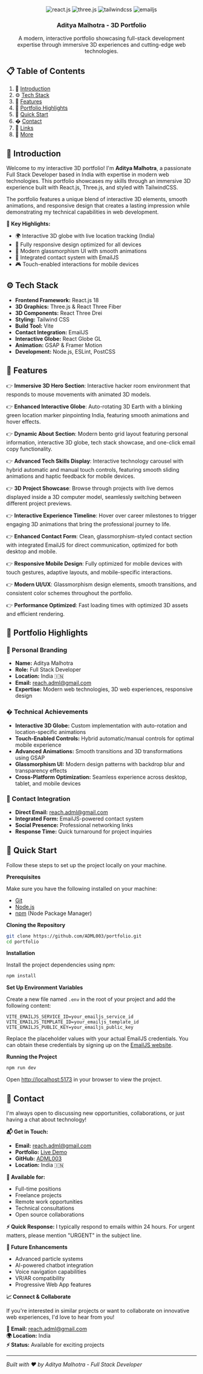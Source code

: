 <div align="center">

  <div>
    <img src="https://img.shields.io/badge/-React_JS-black?style=for-the-badge&logoColor=white&logo=react&color=61DAFB" alt="react.js" />
    <img src="https://img.shields.io/badge/-Three_JS-black?style=for-the-badge&logoColor=white&logo=threedotjs&color=000000" alt="three.js" />
    <img src="https://img.shields.io/badge/-Tailwind_CSS-black?style=for-the-badge&logoColor=white&logo=tailwindcss&color=06B6D4" alt="tailwindcss" />
    <img src="https://img.shields.io/badge/-EmailJS-black?style=for-the-badge&logoColor=white&logo=emailjs&color=FF6B35" alt="emailjs" />
  </div>

  <h3 align="center">Aditya Malhotra - 3D Portfolio</h3>

   <div align="center">
     A modern, interactive portfolio showcasing full-stack development expertise through immersive 3D experiences and cutting-edge web technologies.
    </div>
</div>

## 📋 <a name="table">Table of Contents</a>

1. 🤖 [Introduction](#introduction)
2. ⚙️ [Tech Stack](#tech-stack)
3. 🔋 [Features](#features)
4. 🌟 [Portfolio Highlights](#highlights)
5. 🤸 [Quick Start](#quick-start)
6. � [Contact](#contact)
7. 🔗 [Links](#links)
8. 🚀 [More](#more)

## <a name="introduction">🤖 Introduction</a>

Welcome to my interactive 3D portfolio! I'm **Aditya Malhotra**, a passionate Full Stack Developer based in India with expertise in modern web technologies. This portfolio showcases my skills through an immersive 3D experience built with React.js, Three.js, and styled with TailwindCSS.

The portfolio features a unique blend of interactive 3D elements, smooth animations, and responsive design that creates a lasting impression while demonstrating my technical capabilities in web development.

**🎯 Key Highlights:**

- 🌍 Interactive 3D globe with live location tracking (India)
- 📱 Fully responsive design optimized for all devices
- 🎨 Modern glassmorphism UI with smooth animations
- 📧 Integrated contact system with EmailJS
- 🎮 Touch-enabled interactions for mobile devices

## <a name="tech-stack">⚙️ Tech Stack</a>

- **Frontend Framework:** React.js 18
- **3D Graphics:** Three.js & React Three Fiber
- **3D Components:** React Three Drei
- **Styling:** Tailwind CSS
- **Build Tool:** Vite
- **Contact Integration:** EmailJS
- **Interactive Globe:** React Globe GL
- **Animation:** GSAP & Framer Motion
- **Development:** Node.js, ESLint, PostCSS

## <a name="features">🔋 Features</a>

👉 **Immersive 3D Hero Section**: Interactive hacker room environment that responds to mouse movements with animated 3D models.

👉 **Enhanced Interactive Globe**: Auto-rotating 3D Earth with a blinking green location marker pinpointing India, featuring smooth animations and hover effects.

👉 **Dynamic About Section**: Modern bento grid layout featuring personal information, interactive 3D globe, tech stack showcase, and one-click email copy functionality.

👉 **Advanced Tech Skills Display**: Interactive technology carousel with hybrid automatic and manual touch controls, featuring smooth sliding animations and haptic feedback for mobile devices.

👉 **3D Project Showcase**: Browse through projects with live demos displayed inside a 3D computer model, seamlessly switching between different project previews.

👉 **Interactive Experience Timeline**: Hover over career milestones to trigger engaging 3D animations that bring the professional journey to life.

👉 **Enhanced Contact Form**: Clean, glassmorphism-styled contact section with integrated EmailJS for direct communication, optimized for both desktop and mobile.

👉 **Responsive Mobile Design**: Fully optimized for mobile devices with touch gestures, adaptive layouts, and mobile-specific interactions.

👉 **Modern UI/UX**: Glassmorphism design elements, smooth transitions, and consistent color schemes throughout the portfolio.

👉 **Performance Optimized**: Fast loading times with optimized 3D assets and efficient rendering.

## <a name="highlights">🌟 Portfolio Highlights</a>

### 🎯 Personal Branding

- **Name:** Aditya Malhotra
- **Role:** Full Stack Developer
- **Location:** India 🇮🇳
- **Email:** reach.adml@gmail.com
- **Expertise:** Modern web technologies, 3D web experiences, responsive design

### �️ Technical Achievements

- **Interactive 3D Globe:** Custom implementation with auto-rotation and location-specific animations
- **Touch-Enabled Controls:** Hybrid automatic/manual controls for optimal mobile experience
- **Advanced Animations:** Smooth transitions and 3D transformations using GSAP
- **Glassmorphism UI:** Modern design patterns with backdrop blur and transparency effects
- **Cross-Platform Optimization:** Seamless experience across desktop, tablet, and mobile devices

### 📧 Contact Integration

- **Direct Email:** reach.adml@gmail.com
- **Integrated Form:** EmailJS-powered contact system
- **Social Presence:** Professional networking links
- **Response Time:** Quick turnaround for project inquiries

## <a name="quick-start">🤸 Quick Start</a>

Follow these steps to set up the project locally on your machine.

**Prerequisites**

Make sure you have the following installed on your machine:

- [Git](https://git-scm.com/)
- [Node.js](https://nodejs.org/en)
- [npm](https://www.npmjs.com/) (Node Package Manager)

**Cloning the Repository**

```bash
git clone https://github.com/ADML003/portfolio.git
cd portfolio
```

**Installation**

Install the project dependencies using npm:

```bash
npm install
```

**Set Up Environment Variables**

Create a new file named `.env` in the root of your project and add the following content:

```env
VITE_EMAILJS_SERVICE_ID=your_emailjs_service_id
VITE_EMAILJS_TEMPLATE_ID=your_emailjs_template_id
VITE_EMAILJS_PUBLIC_KEY=your_emailjs_public_key
```

Replace the placeholder values with your actual EmailJS credentials. You can obtain these credentials by signing up on the [EmailJS website](https://www.emailjs.com/).

**Running the Project**

```bash
npm run dev
```

Open [http://localhost:5173](http://localhost:5173) in your browser to view the project.

## <a name="contact">📧 Contact</a>

I'm always open to discussing new opportunities, collaborations, or just having a chat about technology!

**📬 Get in Touch:**

- **Email:** reach.adml@gmail.com
- **Portfolio:** [Live Demo](https://your-portfolio-url.com)
- **GitHub:** [ADML003](https://github.com/ADML003)
- **Location:** India 🇮🇳

**💼 Available for:**

- Full-time positions
- Freelance projects
- Remote work opportunities
- Technical consultations
- Open source collaborations

**⚡ Quick Response:**
I typically respond to emails within 24 hours. For urgent matters, please mention "URGENT" in the subject line.

**🔮 Future Enhancements**

- Advanced particle systems
- AI-powered chatbot integration
- Voice navigation capabilities
- VR/AR compatibility
- Progressive Web App features

**📈 Connect & Collaborate**

If you're interested in similar projects or want to collaborate on innovative web experiences, I'd love to hear from you!

**📧 Email:** reach.adml@gmail.com  
**🌍 Location:** India  
**⚡ Status:** Available for exciting projects

---

_Built with ❤️ by Aditya Malhotra - Full Stack Developer_
